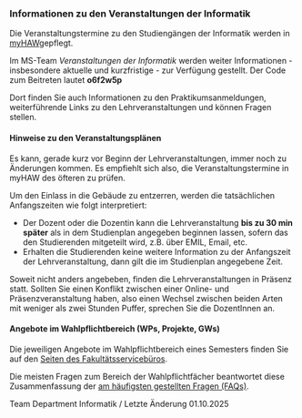 ###  Infor­mationen zu den Veranstaltungen der Infor­ma­tik  ###

Die Veranstaltungstermine zu den Studiengängen der Informatik werden in [myHAW](https://myhaw.haw-hamburg.de)gepflegt.

Im MS-Team *Veranstaltungen der Informatik* werden weiter Informationen - insbesondere aktuelle und kurzfristige - zur Verfügung gestellt. Der Code zum Beitreten lautet **o6f2w5p**

Dort finden Sie auch Informationen zu den Praktikumsanmeldungen, weiterführende Links zu den Lehrveranstaltungen und können Fragen stellen.

#### Hinweise zu den Veranstaltungsplänen ####

Es kann, gerade kurz vor Beginn der Lehrveranstaltungen, immer noch zu Änderungen kommen. Es empfiehlt sich also, die Veranstaltungstermine in myHAW des öfteren zu prüfen.

Um den Einlass in die Gebäude zu entzerren, werden die tatsächlichen Anfangszeiten wie folgt interpretiert:

* Der Dozent oder die Dozentin kann die Lehrveranstaltung **bis zu 30 min später** als in dem Studienplan angegeben beginnen lassen, sofern das den Studierenden mitgeteilt wird, z.B. über EMIL, Email, etc.
* Erhalten die Studierenden keine weitere Information zu der Anfangszeit der Lehrveranstaltung, dann gilt die im Studienplan angegebene Zeit.

Soweit nicht anders angebeben, finden die Lehrveranstaltungen in Präsenz statt. Sollten Sie einen Konflikt zwischen einer Online- und Präsenzveranstaltung haben, also einen Wechsel zwischen beiden Arten mit weniger als zwei Stunden Puffer, sprechen Sie die DozentInnen an.

#### Angebote im Wahlpflichtbereich (WPs, Projekte, GWs) ####

Die jeweiligen Angebote im Wahlpflichtbereich eines Semesters finden Sie auf den [Seiten des Fakultätsservicebüros](/hochschule/technik-und-informatik/studium-und-lehre/fakultaetsservicebuero/wahlbereich/).

Die meisten Fragen zum Bereich der Wahlpflichtfächer beantwortet diese Zusammenfassung der [am häufigsten gestellten Fragen (FAQs)](/fileadmin/TI-I/PDF/wahlbereich/WP-Info-zu-25WiSe.pdf).

 Team Department Informatik / Letzte Änderung 01.10.2025
